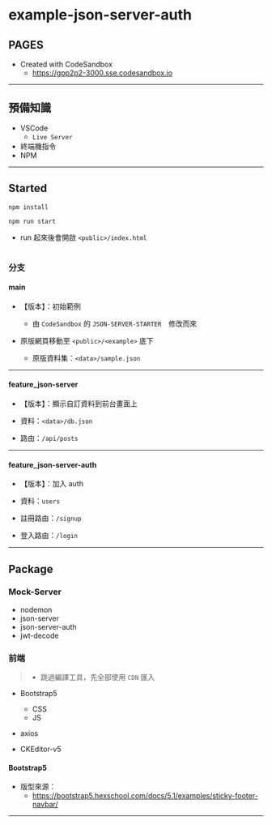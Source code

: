 # example-json-server-auth

## PAGES
  
- Created with CodeSandbox
  - <https://gpp2p2-3000.sse.codesandbox.io>

---

## 預備知識

- VSCode
  - `Live Server`
- 終端機指令
- NPM

---

## Started

```shell
npm install
```

```shell
npm run start
```

- run 起來後會開啟 `<public>/index.html`

```shell

```
<!-- - 開分支 -->

### 分支

#### main

- 【版本】：初始範例
  - 由 `CodeSandbox` 的 `JSON-SERVER-STARTER`　修改而來

- 原版網頁移動至 `<public>/<example>` 底下
  - 原版資料集：`<data>/sample.json`

---

#### feature_json-server

- 【版本】：顯示自訂資料到前台畫面上

- 資料：`<data>/db.json`

- 路由：`/api/posts`

---

#### feature_json-server-auth

- 【版本】：加入 auth

- 資料：`users`

- 註冊路由：`/signup`

- 登入路由：`/login`

---

## Package

### Mock-Server

- nodemon
- json-server
- json-server-auth
- jwt-decode

### 前端

> - 跳過編譯工具，先全部使用 `CDN` 匯入

- Bootstrap5
  - CSS
  - JS

- axios

- CKEditor-v5

#### Bootstrap5

- 版型來源：
  - <https://bootstrap5.hexschool.com/docs/5.1/examples/sticky-footer-navbar/>

---
